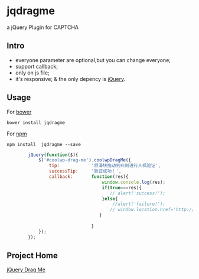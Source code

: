 # jqdragme
a jQuery Plugin for CAPTCHA
## Intro
* everyone parameter are optional,but you can change everyone;
* support callback;
* only on js file;
* it's responsive;
& the only depency is [jQuery](https://github.com/jquery/jquery).

## Usage

For [bower](https://github.com/bower/bower)
```
bower install jqdragme

```
For [npm](https://github.com/npm/npm)
```
npm install  jqdragme --save
```

```javascript
        jQuery(function($){
            $('#coolwp-drag-me').coolwpDragMe({
                tip:            '将滑块拖动到右侧进行人机验证',
                successTip:     '验证成功！',
                callback:       function(res){
                                    window.console.log(res);
                                    if(true===res){
                                       // alert('success!');
                                    }else{
                                        //alert('failure!');
                                       // window.location.href='http://coolwp.com/create-jquery-plugin-3.html';
                                   }
                             
                                }
            });
        });   
```

## Project Home

[jQuery Drag Me](http://coolwp.com/create-jquery-plugin-3.html)